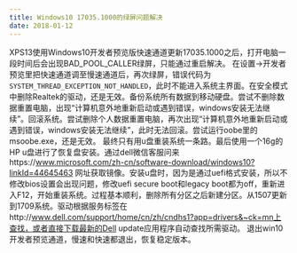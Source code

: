 ```yaml
---
title: Windows10 17035.1000的绿屏问题解决
date: 2018-01-12
---
```


XPS13使用Windows10开发者预览版快速通道更新17035.1000之后，打开电脑一段时间后会出现BAD_POOL_CALLER绿屏，只能通过重启解决。
在设置->开发者预览里把快速通道调至慢速通道后，再次绿屏，错误代码为`SYSTEM_THREAD_EXCEPTION_NOT_HANDLED`，此时不能进入系统主界面。在安全模式中删除Realtek的驱动，还是无效。备份系统所有数据到移动硬盘。尝试不删除数据重置电脑，出现“计算机意外地重新启动或遇到错误，windows安装无法继续”。回滚系统。尝试删除个人数据重置电脑，再次出现“计算机意外地重新启动或遇到错误，windows安装无法继续”，此时无法回滚。尝试运行oobe里的msoobe.exe，还是无效。
最终只有用u盘重装系统一条路。最后使用一个16g的HP u盘进行了恢复盘安装。通过dell微信客服问来https://www.microsoft.com/zh-cn/software-download/windows10?linkId=44645463 网址获取镜像。安装u盘时，因为是通过uefi格式安装，所以不修改bios设置会出现问题，修改uefi secure boot和legacy boot都为off，重新进入F12，开始重装系统。过程基本顺利，删除所有分区之后新建分区。从1507更新到1709系统。驱动根据服务标签在http://www.dell.com/support/home/cn/zh/cndhs1?app=drivers&~ck=mn上查找，或者直接下载最新的Dell update应用程序自动查找所需驱动。
退出win10开发者预览通道，慢速和快速都退出，恢复稳定版本。

